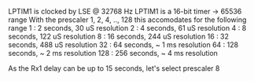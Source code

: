LPTIM1 is clocked by LSE @ 32768 Hz
LPTIM1 is a 16-bit timer -> 65536 range
With the prescaler 1, 2, 4, .., 128 this accomodates for the following range
  1 :   2 seconds,  30 uS resolution
  2 :   4 seconds,  61 uS resolution
  4 :   8 seconds, 122 uS resolution
  8 :  16 seconds, 244 uS resolution
 16 :  32 seconds, 488 uS resolution
 32 :  64 seconds, ~ 1 ms resolution
 64 : 128 seconds, ~ 2 ms resolution
128 : 256 seconds, ~ 4 ms resolution

As the Rx1 delay can be up to 15 seconds, let's select prescaler 8